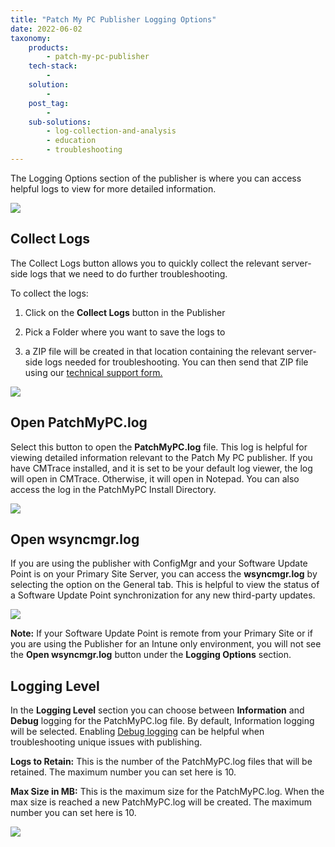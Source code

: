 ```yaml
---
title: "Patch My PC Publisher Logging Options"
date: 2022-06-02
taxonomy:
    products:
        - patch-my-pc-publisher
    tech-stack:
        - 
    solution:
        - 
    post_tag:
        - 
    sub-solutions:
        - log-collection-and-analysis
        - education
        - troubleshooting
---
```


The Logging Options section of the publisher is where you can access helpful logs to view for more detailed information.

![](/_images/logging1-3.png)

## Collect Logs

The Collect Logs button allows you to quickly collect the relevant server-side logs that we need to do further troubleshooting.

To collect the logs:

1. Click on the **Collect Logs** button in the Publisher

3. Pick a Folder where you want to save the logs to

5. a ZIP file will be created in that location containing the relevant server-side logs needed for troubleshooting. You can then send that ZIP file using our [technical support form.](https://patchmypc.com/technical-support) 

![](/_images/logging-options-8-4.png)

## Open PatchMyPC.log

Select this button to open the **PatchMyPC.log** file. This log is helpful for viewing detailed information relevant to the Patch My PC publisher. If you have CMTrace installed, and it is set to be your default log viewer, the log will open in CMTrace. Otherwise, it will open in Notepad. You can also access the log in the PatchMyPC Install Directory.

![](/_images/Logging-Option-6-2.png)

## Open wsyncmgr.log

If you are using the publisher with ConfigMgr and your Software Update Point is on your Primary Site Server, you can access the **wsyncmgr.log** by selecting the option on the General tab. This is helpful to view the status of a Software Update Point synchronization for any new third-party updates. 

![](/_images/Logging-Option-9-2.png)

**Note:** If your Software Update Point is remote from your Primary Site or if you are using the Publisher for an Intune only environment, you will not see the **Open wsyncmgr.log** button under the **Logging Options** section.

## Logging Level

In the **Logging Level** section you can choose between **Information** and **Debug** logging for the PatchMyPC.log file. By default, Information logging will be selected. Enabling [Debug logging](https://patchmypc.com/collecting-log-files-for-patch-my-pc-support#enable-debug-logging) can be helpful when troubleshooting unique issues with publishing.

**Logs to Retain:** This is the number of the PatchMyPC.log files that will be retained. The maximum number you can set here is 10.

**Max Size in MB:** This is the maximum size for the PatchMyPC.log. When the max size is reached a new PatchMyPC.log will be created. The maximum number you can set here is 10.

![](/_images/logging-options-2-1.png)